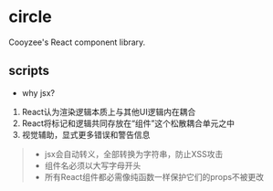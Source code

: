 # circle
Cooyzee's React component library.

## scripts
* why jsx?
1. React认为渲染逻辑本质上与其他UI逻辑内在耦合
2. React将标记和逻辑共同存放在“组件”这个松散耦合单元之中
3. 视觉辅助，显式更多错误和警告信息

> * jsx会自动转义，全部转换为字符串，防止XSS攻击  
> * 组件名必须以大写字母开头
> * 所有React组件都必需像纯函数一样保护它们的props不被更改

